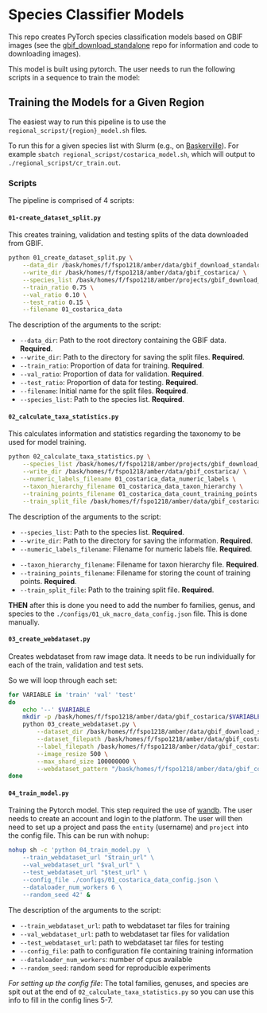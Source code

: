 # Species Classifier Models

This repo creates PyTorch species classification models based on GBIF images (see the [gbif_download_standalone](https://github.com/AMI-system/gbif_download_standalone) repo for information and code to downloading images).  

This model is built using pytorch. The user needs to run the following scripts in a sequence to train the model:


## Training the Models for a Given Region

The easiest way to run this pipeline is to use the `regional_scripst/{region}_model.sh` files. 


To run this for a given species list with Slurm (e.g., on [Baskerville](https://docs.baskerville.ac.uk/)). For example `sbatch regional_scripst/costarica_model.sh`, which will output to `./regional_scripst/cr_train.out`.

### Scripts

The pipeline is comprised of 4 scripts: 

#### **`01-create_dataset_split.py`**

This creates training, validation and testing splits of the data downloaded from GBIF.

```bash
python 01_create_dataset_split.py \
    --data_dir /bask/homes/f/fspo1218/amber/data/gbif_download_standalone/gbif_images/ \
    --write_dir /bask/homes/f/fspo1218/amber/data/gbif_costarica/ \
    --species_list /bask/homes/f/fspo1218/amber/projects/gbif_download_standalone/species_checklists/costarica-moths-keys-nodup.csv \
    --train_ratio 0.75 \
    --val_ratio 0.10 \
    --test_ratio 0.15 \
    --filename 01_costarica_data
```

   The description of the arguments to the script:
* `--data_dir`: Path to the root directory containing the GBIF data. **Required**.
* `--write_dir`: Path to the directory for saving the split files. **Required**.
* `--train_ratio`: Proportion of data for training. **Required**.
* `--val_ratio`: Proportion of data for validation. **Required**.
* `--test_ratio`: Proportion of data for testing. **Required**.
* `--filename`: Initial name for the split files. **Required**.
* `--species_list`: Path to the species list. **Required**.



#### **`02_calculate_taxa_statistics.py`**

This calculates information and statistics regarding the taxonomy to be used for model training.

```bash
python 02_calculate_taxa_statistics.py \
    --species_list /bask/homes/f/fspo1218/amber/projects/gbif_download_standalone/species_checklists/costarica-moths-keys-nodup.csv \
    --write_dir /bask/homes/f/fspo1218/amber/data/gbif_costarica/ \
    --numeric_labels_filename 01_costarica_data_numeric_labels \
    --taxon_hierarchy_filename 01_costarica_data_taxon_hierarchy \
    --training_points_filename 01_costarica_data_count_training_points \
    --train_split_file /bask/homes/f/fspo1218/amber/data/gbif_costarica/01_costarica_data-train-split.csv
```

The description of the arguments to the script:
  - `--species_list`: Path to the species list. **Required**.
  - `--write_dir`: Path to the directory for saving the information. **Required**.
- `--numeric_labels_filename`: Filename for numeric labels file. **Required**.
* `--taxon_hierarchy_filename`: Filename for taxon hierarchy file. **Required**.
* `--training_points_filename`: Filename for storing the count of training points. **Required**.
* `--train_split_file`: Path to the training split file. **Required**.

**THEN** after this is done you need to add the number fo families, genus, and species to the `./configs/01_uk_macro_data_config.json` file. This is done manually.

#### **`03_create_webdataset.py`**

Creates webdataset from raw image data. It needs to be run individually for each of the train, validation and test sets.

So we will loop through each set:

```bash
for VARIABLE in 'train' 'val' 'test'
do
    echo '--' $VARIABLE
    mkdir -p /bask/homes/f/fspo1218/amber/data/gbif_costarica/$VARIABLE
    python 03_create_webdataset.py \
        --dataset_dir /bask/homes/f/fspo1218/amber/data/gbif_download_standalone/gbif_images/ \
        --dataset_filepath /bask/homes/f/fspo1218/amber/data/gbif_costarica/01_costarica_data-$VARIABLE-split.csv \
        --label_filepath /bask/homes/f/fspo1218/amber/data/gbif_costarica/01_costarica_data_numeric_labels.json \
        --image_resize 500 \
        --max_shard_size 100000000 \
        --webdataset_pattern "/bask/homes/f/fspo1218/amber/data/gbif_costarica/$VARIABLE/$VARIABLE-500-%06d.tar"
done
```

#### **`04_train_model.py`**

Training the Pytorch model. This step required the use of [wandb](https://wandb.ai/site). The user needs to create an account and login to the platform. The user will then need to set up a project and pass the `entity` (username) and `project` into the config file. This can be run with nohup:

```bash
nohup sh -c 'python 04_train_model.py  \
    --train_webdataset_url "$train_url" \
    --val_webdataset_url "$val_url" \
    --test_webdataset_url "$test_url" \
    --config_file ./configs/01_costarica_data_config.json \
    --dataloader_num_workers 6 \
    --random_seed 42' &
```


The description of the arguments to the script:

* `--train_webdataset_url`: path to webdataset tar files for training
* `--val_webdataset_url`: path to webdataset tar files for validation
* `--test_webdataset_url`: path to webdataset tar files for testing
* `--config_file`: path to configuration file containing training information
* `--dataloader_num_workers`: number of cpus available
* `--random_seed`: random seed for reproducible experiments

*For setting up the config file*: The total families, genuses, and species are spit out at the end of `02_calculate_taxa_statistics.py` so you can use this info to fill in the config lines 5-7.


